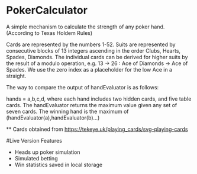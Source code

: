 # PokerCalculator
A simple mechanism to calculate the strength of any poker hand. (According to Texas Holdem Rules)

Cards are represented by the numbers 1-52. Suits are represented by consecutive blocks of 13 integers ascending in the order Clubs, Hearts, Spades, Diamonds. The individual cards can be derived for higher suits by the result of a modulo operation, e.g. 13 -> 26 : Ace of Diamonds -> Ace of Spades. We use the zero index as a placeholder for the low Ace in a straight. 

The way to compare the output of handEvaluator is as follows:

hands = a,b,c,d, where each hand includes two hidden cards, and five table cards. The handEvaluator returns the maximum value given any set of seven cards. 
The winning hand is the maximum of (handEvaluator(a),handEvaluator(b)...)



** Cards obtained from https://tekeye.uk/playing_cards/svg-playing-cards 

#Live Version Features

* Heads up poker simulation 
* Simulated betting 
* Win statistics saved in local storage
